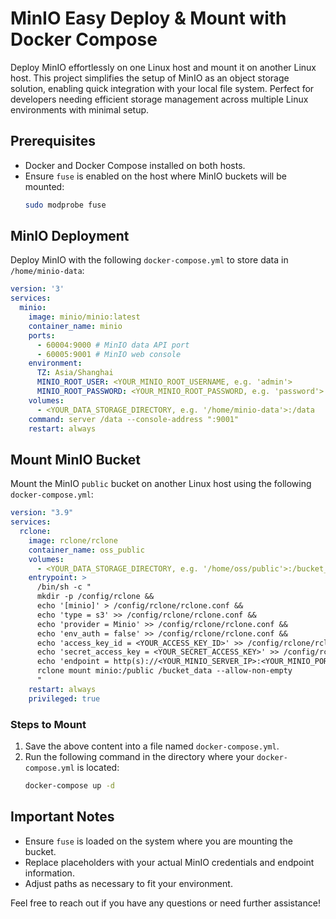 # MinIO Easy Deploy & Mount with Docker Compose

Deploy MinIO effortlessly on one Linux host and mount it on another Linux host. This project simplifies the setup of MinIO as an object storage solution, enabling quick integration with your local file system. Perfect for developers needing efficient storage management across multiple Linux environments with minimal setup.

## Prerequisites

- Docker and Docker Compose installed on both hosts.
- Ensure `fuse` is enabled on the host where MinIO buckets will be mounted:
  ```bash
  sudo modprobe fuse
  ```

## MinIO Deployment

Deploy MinIO with the following `docker-compose.yml` to store data in `/home/minio-data`:

```yaml
version: '3'
services:
  minio:
    image: minio/minio:latest
    container_name: minio
    ports:
      - 60004:9000 # MinIO data API port
      - 60005:9001 # MinIO web console
    environment:
      TZ: Asia/Shanghai
      MINIO_ROOT_USER: <YOUR_MINIO_ROOT_USERNAME, e.g. 'admin'>
      MINIO_ROOT_PASSWORD: <YOUR_MINIO_ROOT_PASSWORD, e.g. 'password'>
    volumes:
      - <YOUR_DATA_STORAGE_DIRECTORY, e.g. '/home/minio-data'>:/data
    command: server /data --console-address ":9001"
    restart: always
```

## Mount MinIO Bucket

Mount the MinIO `public` bucket on another Linux host using the following `docker-compose.yml`:

```yaml
version: "3.9"
services:
  rclone:
    image: rclone/rclone
    container_name: oss_public
    volumes:
      - <YOUR_DATA_STORAGE_DIRECTORY, e.g. '/home/oss/public'>:/bucket_data:shared
    entrypoint: >
      /bin/sh -c "
      mkdir -p /config/rclone && 
      echo '[minio]' > /config/rclone/rclone.conf && 
      echo 'type = s3' >> /config/rclone/rclone.conf && 
      echo 'provider = Minio' >> /config/rclone/rclone.conf && 
      echo 'env_auth = false' >> /config/rclone/rclone.conf && 
      echo 'access_key_id = <YOUR_ACCESS_KEY_ID>' >> /config/rclone/rclone.conf && 
      echo 'secret_access_key = <YOUR_SECRET_ACCESS_KEY>' >> /config/rclone/rclone.conf && 
      echo 'endpoint = http(s)://<YOUR_MINIO_SERVER_IP>:<YOUR_MINIO_PORT>/' >> /config/rclone/rclone.conf && 
      rclone mount minio:/public /bucket_data --allow-non-empty
      "
    restart: always
    privileged: true
```

### Steps to Mount

1. Save the above content into a file named `docker-compose.yml`.
2. Run the following command in the directory where your `docker-compose.yml` is located:
   ```bash
   docker-compose up -d
   ```

## Important Notes

- Ensure `fuse` is loaded on the system where you are mounting the bucket.
- Replace placeholders with your actual MinIO credentials and endpoint information.
- Adjust paths as necessary to fit your environment.

Feel free to reach out if you have any questions or need further assistance!
